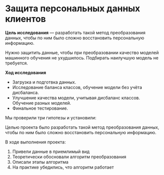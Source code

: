 # Защита персональных данных клиентов

**Цель исследования** — разработать такой метод преобразования данных, чтобы по ним было сложно восстановить персональную информацию.

Нужно защитить данные, чтобы при преобразовании качество моделей машинного обучения не ухудшилось. Подбирать наилучшую модель не требуется.

**Ход исследования**

* Загрузка и подготвка данных.
* Исследование баланса классов, обучение модели без учёта дисбаланса.
* Улучшение качества модели, учитывая дисбаланс классов. Обучение разных моделей.
* Финальное тестирование.
 
Мы проверили три гипотезы и установили:

Целью проекта было разработать такой метод преобразования данных, чтобы по ним было сложно восстановить персональную информацию.

В ходе выполнения проекта:
1. Привели данные в приемлимый вид
2. Теоретически обосновали алгоритм преобразования
3. Описали этапы алгоритма
4. На практике убедились, что алгоритм работает
